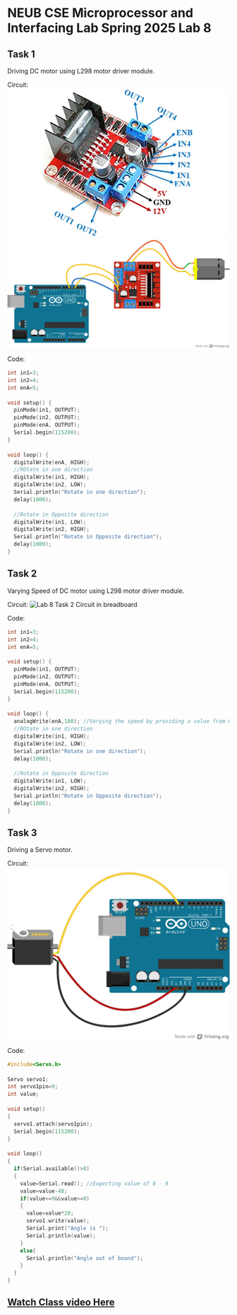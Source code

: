 # NEUB CSE Microprocessor and Interfacing Lab Spring 2025 Lab 8

## Task 1
Driving DC motor using L298 motor driver module.

Circuit:
![L298 Motor Driver Module pinout](https://raw.githubusercontent.com/shparvez001/NEUB-CSE-Microprocessor-and-Interfacing-Lab-Spring-2025/main/lab-8/l298n-module-pinout.jpg)
![Lab 8 Task 1 Circuit in breadboard](https://raw.githubusercontent.com/shparvez001/NEUB-CSE-Microprocessor-and-Interfacing-Lab-Spring-2025/main/lab-8/CSE-06133118-322-2501-lab8-task-1-2CKT_bb.png)


Code:
```c
int in1=3;
int in2=4;
int enA=5;

void setup() {
  pinMode(in1, OUTPUT);
  pinMode(in2, OUTPUT);
  pinMode(enA, OUTPUT);
  Serial.begin(115200);
}

void loop() {
  digitalWrite(enA, HIGH);
  //ROtate in one direction
  digitalWrite(in1, HIGH);
  digitalWrite(in2, LOW);
  Serial.println("Rotate in one direction");
  delay(1000);

  //Rotate in Opposite direction
  digitalWrite(in1, LOW);
  digitalWrite(in2, HIGH);
  Serial.println("Rotate in Opposite direction");
  delay(1000);
}
```

## Task 2
Varying Speed of DC motor using L298 motor driver module.

Circuit:
![Lab 8 Task 2 Circuit in breadboard](https://raw.githubusercontent.com/shparvez001/NEUB-CSE-Microprocessor-and-Interfacing-Lab-Spring-2025/main/lab-8/CSE-06133118-322-2501-lab8-task1-2CKT_bb.png)

Code:
```c
int in1=3;
int in2=4;
int enA=5;

void setup() {
  pinMode(in1, OUTPUT);
  pinMode(in2, OUTPUT);
  pinMode(enA, OUTPUT);
  Serial.begin(115200);
}

void loop() {
  analogWrite(enA,180); //Varying the speed by providing a value from 0-255
  //ROtate in one direction
  digitalWrite(in1, HIGH);
  digitalWrite(in2, LOW);
  Serial.println("Rotate in one direction");
  delay(1000);

  //Rotate in Opposite direction
  digitalWrite(in1, LOW);
  digitalWrite(in2, HIGH);
  Serial.println("Rotate in Opposite direction");
  delay(1000);
}
```

## Task 3
Driving a Servo motor.

Circuit:
![Lab 8 Task 3 Circuit in breadboard](https://raw.githubusercontent.com/shparvez001/NEUB-CSE-Microprocessor-and-Interfacing-Lab-Spring-2025/main/lab-8/CSE-06133118-322-2501-lab8-task-3CKT_bb.png)

Code:
```c
#include<Servo.h>

Servo servo1;
int servo1pin=9;
int value;

void setup()
{
  servo1.attach(servo1pin);
  Serial.begin(115200);
}

void loop()
{
  if(Serial.available()>0)
  {
    value=Serial.read(); //Expecting value of 0 - 9
    value=value-48;
    if(value<=9&&value>=0)
    {
      value=value*20;
      servo1.write(value);
      Serial.print("Angle is ");
      Serial.println(value);
    }
    else{
      Serial.println("Angle out of bound");
    }
  }
}
```


## [Watch Class video Here](https://youtu.be/P47bwlIud5U)
